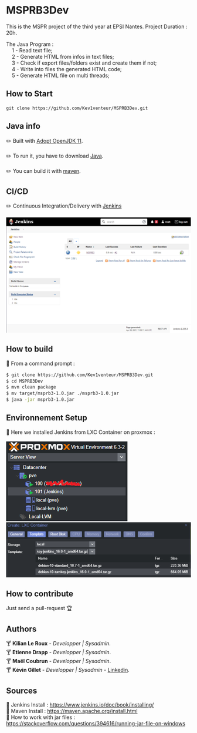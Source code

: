 # MSPRB3Dev
This is the MSPR project of the third year at EPSI Nantes. Project Duration : 20h.

The Java Program : </br>
  &nbsp;&nbsp;&nbsp;&nbsp;1 - Read text file; </br>
  &nbsp;&nbsp;&nbsp;&nbsp;2 - Generate HTML from infos in text files; </br>
  &nbsp;&nbsp;&nbsp;&nbsp;3 - Check if export files/folders exist and create them if not; </br>
  &nbsp;&nbsp;&nbsp;&nbsp;4 - Write into files the generated HTML code; </br>
  &nbsp;&nbsp;&nbsp;&nbsp;5 - Generate HTML file on multi threads; </br>


## How to Start
```
git clone https://github.com/Kev1venteur/MSPRB3Dev.git
```

## Java info
:pencil2: Built with [Adopt OpenJDK 11](https://adoptopenjdk.net/). </br></br>
:pencil2: To run it, you have to download [Java](https://www.java.com/en/download/manual.jsp). </br></br>
:pencil2: You can build it with [maven](https://maven.apache.org/download.cgi). </br>

## CI/CD
:pencil2: Continuous Integration/Delivery with [Jenkins](https://www.jenkins.io/) </br></br>
![Jenkins Screenshot](annexes/screenshots/jenkins.png)

## How to build
:pushpin: From a command prompt :
``` sh
$ git clone https://github.com/Kev1venteur/MSPRB3Dev.git
$ cd MSPRB3Dev
$ mvn clean package
$ mv target/msprb3-1.0.jar ./msprb3-1.0.jar
$ java -jar msprb3-1.0.jar
```

## Environnement Setup
:pushpin: Here we installed Jenkins from LXC Container on proxmox : </br></br>
![Proxmox Tree Screenshot](annexes/screenshots/proxmox1.png) </br>
![Proxmox LXC Jenkins Screenshot](annexes/screenshots/proxmox2.png)

## How to contribute
Just send a pull-request :trophy:

## Authors
:cocktail: <b>Kilian Le Roux</b> - <i>Developper | Sysadmin</i>. </br>
:cocktail: <b>Etienne Drapp</b> - <i>Developper | Sysadmin</i>. </br>
:cocktail: <b>Maël Coubrun</b> - <i>Developper | Sysadmin</i>. </br>
:cocktail: <b>Kévin Gillet</b> - <i>Developper | Sysadmin</i> - <a href="https://www.linkedin.com/in/k%C3%A9vin-gillet-50b25b175/">Linkedin</a>.

## Sources
:gem: Jenkins Install : https://www.jenkins.io/doc/book/installing/ </br>
:gem: Maven Install : https://maven.apache.org/install.html </br>
:gem: How to work with jar files : https://stackoverflow.com/questions/394616/running-jar-file-on-windows </br>
